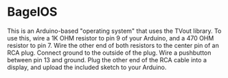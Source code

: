 # BagelOS
This is an Arduino-based "operating system" that uses the TVout library.
To use this, wire a 1K OHM resistor to pin 9 of your Arduino, and a 470 OHM resistor to pin 7.  Wire the other end of both resistors to the center pin of an RCA plug.  Connect ground to the outside of the plug.  Wire a pushbutton between pin 13 and ground.
Plug the other end of the RCA cable into a display, and upload the included sketch to your Arduino.
